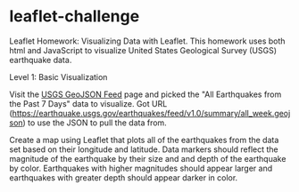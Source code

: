 # leaflet-challenge
Leaflet Homework: Visualizing Data with Leaflet. This homework uses both html and JavaScript to visualize  United States Geological Survey (USGS) earthquake data. 

Level 1: Basic Visualization

Visit the [USGS GeoJSON Feed](http://earthquake.usgs.gov/earthquakes/feed/v1.0/geojson.php) page and picked the "All Earthquakes from the Past 7 Days" data to visualize. Got URL (https://earthquake.usgs.gov/earthquakes/feed/v1.0/summary/all_week.geojson) to use the JSON to pull the data from. 

Create a map using Leaflet that plots all of the earthquakes from the data set based on their longitude and latitude. Data markers should reflect the magnitude of the earthquake by their size and and depth of the earthquake by color. Earthquakes with higher magnitudes should appear larger and earthquakes with greater depth should appear darker in color.

